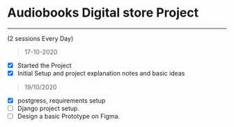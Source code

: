 # Audiobooks Digital store Project
---
(2 sessions Every Day)

> 17-10-2020
- [x] Started the Project
- [x] Initial Setup and project explanation notes and basic ideas
> 19/10/2020
- [x] postgress, requirements setup
- [ ] Django project setup.
- [ ] Design a basic Prototype on Figma.